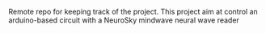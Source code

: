 Remote repo for keeping track of the project.
This project aim at control an arduino-based circuit with a NeuroSky mindwave neural wave reader
